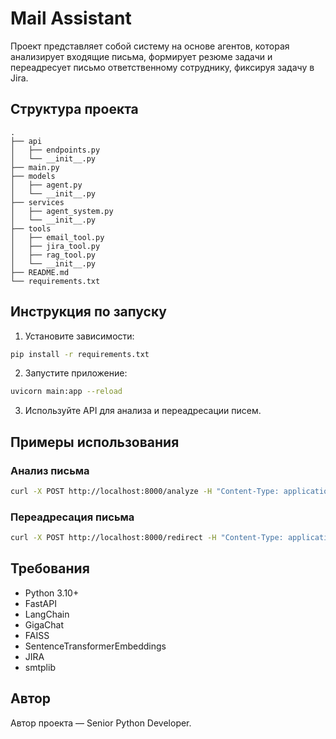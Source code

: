 # Mail Assistant

Проект представляет собой систему на основе агентов, которая анализирует входящие письма, формирует резюме задачи и переадресует письмо ответственному сотруднику, фиксируя задачу в Jira.

## Структура проекта

```
.
├── api
│   ├── endpoints.py
│   └── __init__.py
├── main.py
├── models
│   ├── agent.py
│   └── __init__.py
├── services
│   ├── agent_system.py
│   └── __init__.py
├── tools
│   ├── email_tool.py
│   ├── jira_tool.py
│   ├── rag_tool.py
│   └── __init__.py
├── README.md
└── requirements.txt
```

## Инструкция по запуску

1. Установите зависимости:

```bash
pip install -r requirements.txt
```

2. Запустите приложение:

```bash
uvicorn main:app --reload
```

3. Используйте API для анализа и переадресации писем.

## Примеры использования

### Анализ письма

```bash
curl -X POST http://localhost:8000/analyze -H "Content-Type: application/json" -d '{"query": "Тема письма"}'
```

### Переадресация письма

```bash
curl -X POST http://localhost:8000/redirect -H "Content-Type: application/json" -d '{"query": "Тема письма"}'
```

## Требования

- Python 3.10+
- FastAPI
- LangChain
- GigaChat
- FAISS
- SentenceTransformerEmbeddings
- JIRA
- smtplib

## Автор

Автор проекта — Senior Python Developer.